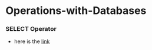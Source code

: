 # Operations-with-Databases
### SELECT Operator 
- here is the [link](https://docs.google.com/spreadsheets/d/1PlhvC5Dbblfau2wUsTy4Q1l7VOrB3fYx/edit?usp=sharing&ouid=115054486416222020297&rtpof=true&sd=true) 
